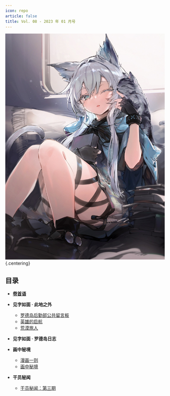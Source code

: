 ```yaml
---
icon: repo
article: false
title: Vol. 08 - 2023 年 01 月号
---
```


![](./res/cover.jpg) {.centering}

## 目录

- [**卷首语**](intro.html)
- **见字如面 · 此地之外**
  - [罗德岛后勤部公共留言板](article1.html)
  - [英雄的启航](article2.html)
  - [荒漠旅人](article3.html)
- **见字如面 · 罗德岛日志**

- **画中秘境**
  - [漫画一则](comic1.html)
  - [画中秘境](paintings.html)
- **干员秘闻**
  - [干员秘闻：第三期](ope_sec.html)

<ArticleAd />